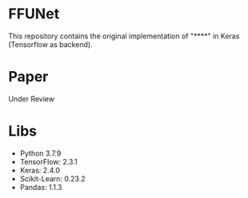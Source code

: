 # FFUNet

This repository contains the original implementation of "****" in Keras (Tensorflow as backend).

# Paper

Under Review

# Libs

- Python 3.7.9
- TensorFlow: 2.3.1
- Keras: 2.4.0
- Scikit-Learn: 0.23.2
- Pandas: 1.1.3
